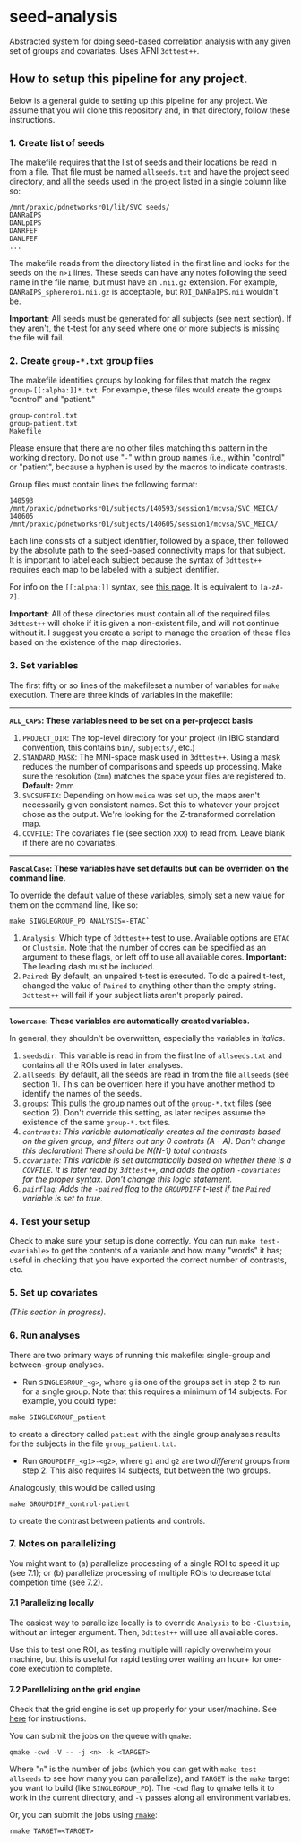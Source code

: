 # seed-analysis

Abstracted system for doing seed-based correlation analysis with any given set of groups and covariates. Uses AFNI `3dttest++`.

## How to setup this pipeline for any project.

Below is a general guide to setting up this pipeline for any project. We assume that you will clone this repository and, in that directory, follow these instructions.

### 1. Create list of seeds

The makefile requires that the list of seeds and their locations be read in from a file. That file must be named `allseeds.txt` and have the project seed directory, and all the seeds used in the project listed in a single column like so:

    
    /mnt/praxic/pdnetworksr01/lib/SVC_seeds/
    DANRaIPS
    DANLpIPS
    DANRFEF
    DANLFEF
	...

The makefile reads from the directory listed in the first line and looks for the seeds on the `n>1` lines. These seeds can have any notes following the seed name in the file name, but must have an `.nii.gz` extension. For example, `DANRaIPS_sphereroi.nii.gz` is acceptable, but `ROI_DANRaIPS.nii` wouldn't be. 

**Important**: All seeds must be generated for all subjects (see next section). If they aren't, the t-test for any seed where one or more subjects is missing the file will fail. 


### 2. Create `group-*.txt` group files

The makefile identifies groups by looking for files that match the regex `group-[[:alpha:]]*.txt`. For example, these files would create the groups "control" and "patient."

	group-control.txt
	group-patient.txt
	Makefile
	
Please ensure that there are no other files matching this pattern in the working directory. Do not use "`-`" within group names (i.e., within "control" or "patient", because a hyphen is used by the macros to indicate contrasts. 

Group files must contain lines the following format:

	140593 /mnt/praxic/pdnetworksr01/subjects/140593/session1/mcvsa/SVC_MEICA/
	140605 /mnt/praxic/pdnetworksr01/subjects/140605/session1/mcvsa/SVC_MEICA/

Each line consists of a subject identifier, followed by a space, then followed by the absolute path to the seed-based connectivity maps for that subject. It is important to label each subject because the syntax of `3dttest++` requires each map to be labeled with a subject identifier. 

For info on the `[[:alpha:]]` syntax, see [this page](https://www.regular-expressions.info/posixbrackets.html). It is equivalent to `[a-zA-Z]`.

**Important**: All of these directories must contain all of the required files. `3dttest++` will choke if it is given a non-existent file, and will not continue without it. I suggest you create a script to manage the creation of these files based on the existence of the map directories. 

### 3. Set variables

The first fifty or so lines of the makefileset a number of variables for `make` execution. There are three kinds of variables in the makefile:

---

**`ALL_CAPS`: These variables need to be set on a per-projecct basis**

1. `PROJECT_DIR`: The top-level directory for your project (in IBIC standard convention, this contains `bin/`, `subjects/`, etc.)
4. `STANDARD_MASK`: The MNI-space mask used in `3dttest++`. Using a mask reduces the number of comparisons and speeds up processing. Make sure the resolution (`Xmm`) matches the space your files are registered to. **Default:** 2mm
5. `SVCSUFFIX`: Depending on how `meica` was set up, the maps aren't necessarily given consistent names. Set this to whatever your project chose as the output. We're looking for the Z-transformed correlation map.
6. `COVFILE`: The covariates file (see section `XXX`) to read from. Leave blank if there are no covariates.

---

**`PascalCase`: These variables have set defaults but can be overriden on the command line.**

To override the default value of these variables, simply set a new value for them on the command line, like so:

    make SINGLEGROUP_PD ANALYSIS=-ETAC`
    
1. `Analysis`: Which type of `3dttest++` test to use. Available options are `ETAC` or `Clustsim`. Note that the number of cores can be specified as an argument to these flags, or left off to use all available cores. **Important:** The leading dash must be included. 
2. `Paired`: By default, an unpaired t-test is executed. To do a paired t-test, changed the value of `Paired` to anything other than the empty string. `3dttest++` will fail if your subject lists aren't properly paired.

---

**`lowercase`: These variables are automatically created variables.** 

In general, they shouldn't be overwritten, especially the variables in *italics*.

1. `seedsdir`: This variable is read in from the first lne of `allseeds.txt` and contains all the ROIs used in later analyses.
2. `allseeds`: By default, all the seeds are read in from the file `allseeds` (see section 1). This can be overriden here if you have another method to identify the names of the seeds.
3. `groups`: This pulls the group names out of the `group-*.txt` files (see section 2). Don't override this setting, as later recipes assume the existence of the same `group-*.txt` files.
4. *`contrasts`: This variable automatically creates all the contrasts based on the given group, and filters out any 0 contrats (A - A). Don't change this declaration! There should be N(N-1) total contrasts* 
7. *`covariate`: This variable is set automatically based on whether there is a `COVFILE`. It is later read by `3dttest++`, and adds the option `-covariates` for the proper syntax. Don't change this logic statement.*
8. *`pairflag`: Adds the `-paired` flag to the `GROUPDIFF` t-test if the `Paired` variable is set to true.*

### 4. Test your setup

Check to make sure your setup is done correctly. You can run `make test-<variable>` to get the contents of a variable and how many "words" it has; useful in checking that you have exported the correct number of contrasts, etc.


### 5. Set up covariates

*(This section in progress).*

### 6. Run analyses

There are two primary ways of running this makefile: single-group and between-group analyses. 

 + Run `SINGLEGROUP_<g>`, where `g` is one of the groups set in step 2 to run for a single group. Note that this requires a minimum of 14 subjects.
 For example, you could type:
 
```
make SINGLEGROUP_patient
```
 
 to create a directory called `patient` with the single group analyses results for the subjects in the file `group_patient.txt`.

 + Run `GROUPDIFF_<g1>-<g2>`, where `g1` and `g2` are two *different* groups from step 2. This also requires 14 subjects, but between the two groups.
 
 Analogously, this would be called using

```
make GROUPDIFF_control-patient
```

to create the contrast between patients and controls.

### 7. Notes on parallelizing

You might want to (a) parallelize processing of a single ROI to speed it up (see 7.1); or (b) parallelize processing of multiple ROIs to decrease total competion time (see 7.2). 

#### 7.1 Parallelizing locally

The easiest way to parallelize locally is to override `Analysis` to be `-Clustsim`, without an integer argument. Then, `3dttest++` will use all available cores.

Use this to test one ROI, as testing multiple will rapidly overwhelm your machine, but this is useful for rapid testing over waiting an hour+ for one-core execution to complete.

#### 7.2 Parellelizing on the grid engine

Check that the grid engine is set up properly for your user/machine. See [here](http://faculty.washington.edu/madhyt/using-the-gridengine-to-process-data-quickly/) for instructions.

You can submit the jobs on the queue with `qmake`:

    qmake -cwd -V -- -j <n> -k <TARGET>
    
Where "`n`" is the number of jobs (which you can get with `make test-allseeds` to see how many you can parallelize), and `TARGET` is the `make` target you want to build (like `SINGLEGROUP_PD`). The `-cwd` flag to qmake tells it to work in the current directory, and `-V` passes along all environment variables.

Or, you can submit the jobs using [`rmake`](https://github.com/IBIC/rmake):

    rmake TARGET=<TARGET> 



